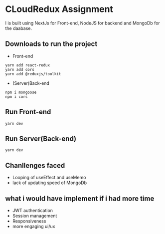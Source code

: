 # CLoudRedux Assignment

I is built using NextJs for Front-end, NodeJS for backend and MongoDb for the daabase.

## Downloads to run the project

- Front-end
```
yarn add react-redux
yarn add cors 
yarn add @reduxjs/toolkit
```
- (Server)Back-end
```
npm i mongoose
npm i cors
```

## Run Front-end
```
yarn dev
```

## Run Server(Back-end)
```
yarn dev
```

## Chanllenges faced
- Looping of useEffect and useMemo
- lack of updating speed of MongoDb

## what i would have implement if i had more time
- JWT authentication
- Session management
- Responsiveness
- more engaging ui/ux

